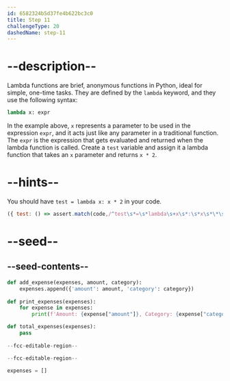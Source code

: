 ```yaml
---
id: 6582324b5d37fe4b622bc3c0
title: Step 11
challengeType: 20
dashedName: step-11
---
```


# --description--

Lambda functions are brief, anonymous functions in Python, ideal for simple, one-time tasks. They are defined by the `lambda` keyword, and they use the following syntax:

```py
lambda x: expr
```

In the example above, `x` represents a parameter to be used in the expression `expr`, and it acts just like any parameter in a traditional function. The `expr` is the expression that gets evaluated and returned when the lambda function is called. Create a `test` variable and assign it a lambda function that takes an `x` parameter and returns `x * 2`.

# --hints--

You should have `test = lambda x: x * 2` in your code.

```js
({ test: () => assert.match(code,/^test\s*=\s*lambda\s+x\s*:\s*x\s*\*\s*2/m)})
```

# --seed--

## --seed-contents--

```py
def add_expense(expenses, amount, category):
    expenses.append({'amount': amount, 'category': category})
    
def print_expenses(expenses):
    for expense in expenses:
        print(f'Amount: {expense["amount"]}, Category: {expense["category"]}')

def total_expenses(expenses):
    pass
    
--fcc-editable-region--

--fcc-editable-region--

expenses = []
```
